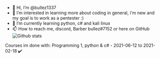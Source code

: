- 👋 Hi, I’m @bullez1337
- 👀 I’m interested in learning more about coding in general, i'm new and my goal is to work as a pentester :)
- 🌱 I’m currently learning python, c# and kali linux
- 📫 How to reach me, discord, Barber bullez#7152 or here on GitHub
![Github stats](https://github-readme-stats.vercel.app/api?username=bullez1337)

Courses im done with:
Programming 1, python & c# - 2021-06-12 to 2021-02-18 ✔️
